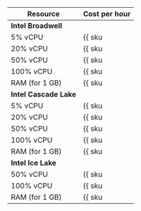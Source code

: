 | Resource | Cost per hour |
|----------------|------------------------------------------------------|
| **Intel Broadwell** |
| 5% vCPU | {{ sku|USD|mdb.cluster.mongodb.v1.cpu.c5|string }} |
| 20% vCPU | {{ sku|USD|mdb.cluster.mongodb.v1.cpu.c20|string }} |
| 50% vCPU | {{ sku|USD|mdb.cluster.mongodb.v1.cpu.c50|string }} |
| 100% vCPU | {{ sku|USD|mdb.cluster.mongodb.v1.cpu.c100|string }} |
| RAM (for 1 GB) | {{ sku|USD|mdb.cluster.mongodb.v1.ram|string }} |
| **Intel Cascade Lake** |
| 5% vCPU | {{ sku|USD|mdb.cluster.mongodb.v2.cpu.c5|string }} |
| 20% vCPU | {{ sku|USD|mdb.cluster.mongodb.v2.cpu.c20|string }} |
| 50% vCPU | {{ sku|USD|mdb.cluster.mongodb.v2.cpu.c50|string }} |
| 100% vCPU | {{ sku|USD|mdb.cluster.mongodb.v2.cpu.c100|string }} |
| RAM (for 1 GB) | {{ sku|USD|mdb.cluster.mongodb.v2.ram|string }} |
| **Intel Ice Lake** |
| 50% vCPU | {{ sku|USD|mdb.cluster.mongodb.v3.cpu.c50|string }} |
| 100% vCPU | {{ sku|USD|mdb.cluster.mongodb.v3.cpu.c100|string }} |
| RAM (for 1 GB) | {{ sku|USD|mdb.cluster.mongodb.v3.ram|string }} |


